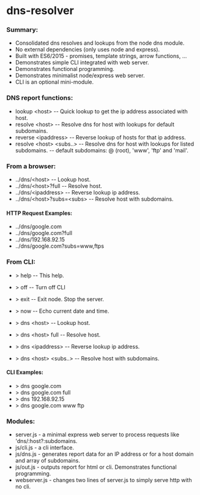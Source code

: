 # dns-resolver

### Summary:

- Consolidated dns resolves and lookups from the node dns module.
- No external dependencies (only uses node and express).
- Built with ES6/2015 - promises, template strings, arrow functions, ...
- Demonstrates simple CLI integrated with web server.
- Demonstrates functional programming.
- Demonstrates minimalist node/express web server.
- CLI is an optional mini-module.

### DNS report functions:

- lookup \<host\>               -- Quick lookup to get the ip address associated with host.
- resolve \<host\>              -- Resolve dns for host with lookups for default subdomains.
- reverse \<ipaddress\>         -- Reverse lookup of hosts for that ip address.
- resolve \<host\> \<subs..\>   -- Resolve dns for host with lookups for listed subdomains.
                                -- default subdomains: @ (root), 'www', 'ftp' and 'mail'.

### From a browser:

- ../dns/\<host\>               -- Lookup host.
- ../dns/\<host\>?full          -- Resolve host.
- ../dns/\<ipaddress\>          -- Reverse lookup ip address.
- ../dns/\<host\>?subs=\<subs\> -- Resolve host with subdomains.

#### HTTP Request Examples:

- ../dns/google.com
- ../dns/google.com?full
- ../dns/192.168.92.15
- ../dns/google.com?subs=www,ftps


### From CLI:

- \> help  -- This help.
- \> off   -- Turn off CLI
- \> exit  -- Exit node.  Stop the server.
- \> now   -- Echo current date and time.

- \> dns \<host\>               -- Lookup host.
- \> dns \<host\> full          -- Resolve host.
- \> dns \<ipaddress\>          -- Reverse lookup ip address.
- \> dns \<host\> \<subs..\>    -- Resolve host with subdomains.

#### CLI Examples:

- \> dns google.com
- \> dns google.com full
- \> dns 192.168.92.15
- \> dns google.com www ftp

### Modules:

- server.js    - a minimal express web server to process requests like 'dns/:host?:subdomains.
- js/cli.js    - a cli interface.
- js/dns.js    - generates report data for an IP address or for a host domain and array of subdomains.
- js/out.js    - outputs report for html or cli.  Demonstrates functional programming.
- webserver.js - changes two lines of server.js to simply serve http with no cli.
